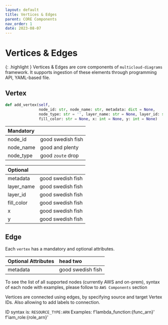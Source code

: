 ```yaml
---
layout: default
title: Vertices & Edges
parent: CORE Components
nav_order: 1
date: 2023-08-07
---
```


# Vertices & Edges

{: .highlight }
Vertices & Edges are core components of ``multicloud-diagrams`` framework. It supports ingestion of these elements 
through programming API, YAML-based file.
## Vertex

```python
def add_vertex(self, 
               node_id: str, node_name: str, metadata: dict = None,
               node_type: str = '', layer_name: str = None, layer_id: str = None,
               fill_color: str = None, x: int = None, y: int = None)
```

| Mandatory |           |
|:----------|:------------------|
| node_id   | good swedish fish |
| node_name | good and plenty   |
| node_type | good `zoute` drop |


| Optional   |        |
|:-----------|:------------------|
| metadata   | good swedish fish |
| layer_name | good swedish fish |
| layer_id   | good swedish fish |
| fill_color | good swedish fish |
| x          | good swedish fish |
| y          | good swedish fish |

## Edge

Each ``vertex`` has a mandatory and optional attributes.

| Optional Attributes  | head two          |
|:---------------------|:------------------|
| metadata             | good swedish fish |

To see the list of all supported nodes (currently AWS and on-prem), syntax of each node with examples, please follow to ``AWS Components`` section

Vertices are connected using edges, by specifying source and target Vertex IDs. Also allowing to add labels to connection.

ID syntax is: ``RESOURCE_TYPE:ARN``
Examples: f'lambda_function:{func_arn}' f'iam_role:{role_arn}'

